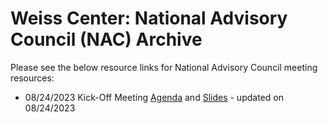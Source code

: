 # Weiss Center: National Advisory Council (NAC) Archive
Please see the below resource links for National Advisory Council meeting resources:
 - 08/24/2023 Kick-Off Meeting [Agenda](https://github.com/WeissCenter/nac/raw/main/NAC-Kickoff-Agenda_082423.docx) and [Slides](https://github.com/WeissCenter/nac/raw/main/NAC-Kickoff_082423.pptx) - updated on 08/24/2023

